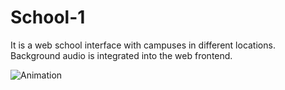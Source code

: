 # School-1

It is a web school interface with campuses in different locations. Background audio is integrated into the web frontend.

![Animation](https://github.com/oranmehmetsirin/School-1/blob/main/gif.gif?raw=true) 
